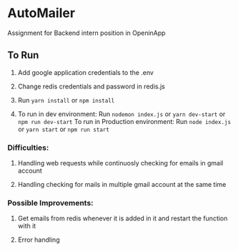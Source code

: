 # AutoMailer

Assignment for Backend intern position in OpeninApp

<!-- Installation Process -->

## To Run

1. Add google application credentials to the .env

2. Change redis credentials and password in redis.js

3. Run `yarn install` or `npm install`

4. To run in dev environment:
   Run `nodemon index.js` or `yarn dev-start` or `npm run dev-start`
   To run in Production environment:
   Run `node index.js` or `yarn start` or `npm run start`

### Difficulties:

1. Handling web requests while continuosly checking for emails in gmail account

2. Handling checking for mails in multiple gmail account at the same time

### Possible Improvements:

1. Get emails from redis whenever it is added in it and restart the function with it

2. Error handling
